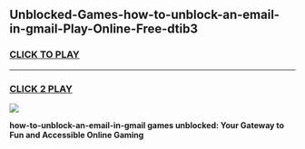 
## Unblocked-Games-how-to-unblock-an-email-in-gmail-Play-Online-Free-dtib3
<h3>
<a href="https://premium76.site?title=how-to-unblock-an-email-in-gmail&ref=26A">CLICK TO PLAY</a></h3>
<hr>

<h3>
<a href="https://premium76.site?title=how-to-unblock-an-email-in-gmail&ref=26A">CLICK 2 PLAY</a>
  
</h3>

<a href="https://premium76.site?title=how-to-unblock-an-email-in-gmail&ref=26A"><img src="https://clearcache.store/games.png"></a>


**how-to-unblock-an-email-in-gmail games unblocked: Your Gateway to Fun and Accessible Online Gaming**
